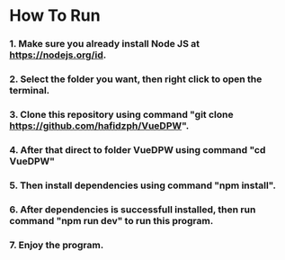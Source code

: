 # How To Run

### 1. Make sure you already install Node JS at https://nodejs.org/id.
### 2. Select the folder you want, then right click to open the terminal.
### 3. Clone this repository using command "git clone https://github.com/hafidzph/VueDPW".
### 4. After that direct to folder VueDPW using command "cd VueDPW"
### 5. Then install dependencies using command "npm install".
### 6. After dependencies is successfull installed, then run command "npm run dev" to run this program.
### 7. Enjoy the program.



